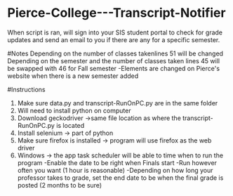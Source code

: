 # Pierce-College---Transcript-Notifier
When script is ran, will sign into your SIS student portal to check for grade updates and send an email to you if there are any for a specific semester.

#Notes 
Depending on the number of classes takenlines 51 will be changed
Depending on the semester and the number of classes taken lines 45 will be swapped with 46 for Fall semester
-Elements are changed on Pierce's website when there is a new semester added

#Instructions
1) Make sure data.py and transcript-RunOnPC.py are in the same folder
2) Will need to install python on computer
3) Download geckodriver ->same file location as where the transcript-RunOnPC.py is located
4) Install selenium -> part of python
5) Make sure firefox is installed -> program will use firefox as the web driver
6) Windows -> the app task scheduler will be able to time when to run the program 
  -Enable the date to be right when Finals start
  -Run however often you want (1 hour is reasonable)
  -Depending on how long your professor takes to grade, set the end date to be when the final grade is posted (2 months to be sure)
